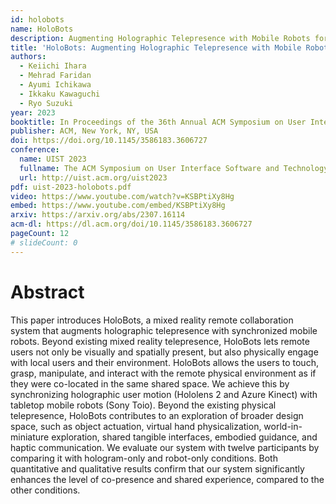 ```yaml
---
id: holobots
name: HoloBots
description: Augmenting Holographic Telepresence with Mobile Robots for Tangible Remote Collaboration in Mixed Reality
title: 'HoloBots: Augmenting Holographic Telepresence with Mobile Robots for Tangible Remote Collaboration in Mixed Reality'
authors:
  - Keiichi Ihara
  - Mehrad Faridan
  - Ayumi Ichikawa
  - Ikkaku Kawaguchi
  - Ryo Suzuki
year: 2023
booktitle: In Proceedings of the 36th Annual ACM Symposium on User Interface Software and Technology (UIST '23)
publisher: ACM, New York, NY, USA
doi: https://doi.org/10.1145/3586183.3606727
conference:
  name: UIST 2023
  fullname: The ACM Symposium on User Interface Software and Technology (UIST 2023)
  url: http://uist.acm.org/uist2023
pdf: uist-2023-holobots.pdf
video: https://www.youtube.com/watch?v=KSBPtiXy8Hg
embed: https://www.youtube.com/embed/KSBPtiXy8Hg
arxiv: https://arxiv.org/abs/2307.16114
acm-dl: https://dl.acm.org/doi/10.1145/3586183.3606727
pageCount: 12
# slideCount: 0
---
```


# Abstract

This paper introduces HoloBots, a mixed reality remote collaboration system that augments holographic telepresence with synchronized mobile robots. Beyond existing mixed reality telepresence, HoloBots lets remote users not only be visually and spatially present, but also physically engage with local users and their environment. HoloBots allows the users to touch, grasp, manipulate, and interact with the remote physical environment as if they were co-located in the same shared space. We achieve this by synchronizing holographic user motion (Hololens 2 and Azure Kinect) with tabletop mobile robots (Sony Toio). Beyond the existing physical telepresence, HoloBots contributes to an exploration of broader design space, such as object actuation, virtual hand physicalization, world-in-miniature exploration, shared tangible interfaces, embodied guidance, and haptic communication. We evaluate our system with twelve participants by comparing it with hologram-only and robot-only conditions. Both quantitative and qualitative results confirm that our system significantly enhances the level of co-presence and shared experience, compared to the other conditions.

